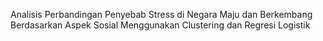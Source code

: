 Analisis Perbandingan Penyebab Stress di Negara Maju dan Berkembang Berdasarkan Aspek Sosial Menggunakan Clustering dan Regresi Logistik
